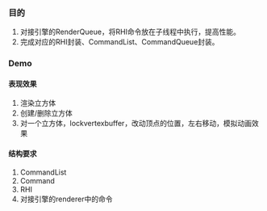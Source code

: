 ### 目的
1. 对接引擎的RenderQueue，将RHI命令放在子线程中执行，提高性能。
2. 完成对应的RHI封装、CommandList、CommandQueue封装。

### Demo
#### 表现效果
1. 渲染立方体
2. 创建/删除立方体
3. 对一个立方体，lockvertexbuffer，改动顶点的位置，左右移动，模拟动画效果

#### 结构要求
1. CommandList
2. Command
3. RHI
4. 对接引擎的renderer中的命令